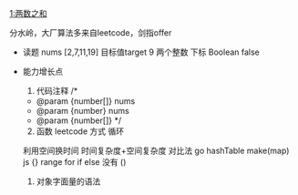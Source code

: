 [1:两数之和](https://leetcode-cn.com/problems/two-sum/)

分水岭，大厂算法多来自leetcode，剑指offer


- 读题
  nums [2,7,11,19] 目标值target 9
  两个整数  下标
  Boolean false 

- 能力增长点
  1. 代码注释
  /*
    * @param {number[]} nums
    * @param {number} nums
    * @param {number[]}
  */
  2. 函数
  leetcode 方式
  循环

  利用空间换时间
  时间复杂度+空间复杂度
  对比法 go hashTable make(map) js {}
  range   for
  if else  没有 ()
  1. 对象字面量的语法